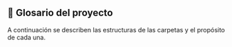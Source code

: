 ## 📂 Glosario del proyecto

A continuación se describen las estructuras de las carpetas y el propósito de cada una.

